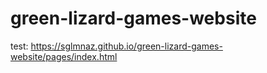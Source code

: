 # green-lizard-games-website

test: https://sglmnaz.github.io/green-lizard-games-website/pages/index.html

